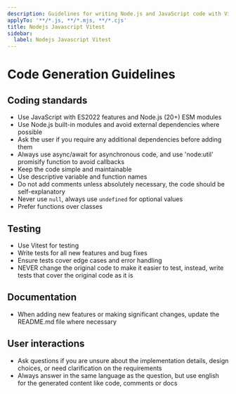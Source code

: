 ```yaml
---
description: Guidelines for writing Node.js and JavaScript code with Vitest testing
applyTo: '**/*.js, **/*.mjs, **/*.cjs'
title: Nodejs Javascript Vitest
sidebar:
  label: Nodejs Javascript Vitest
---
```


# Code Generation Guidelines

## Coding standards
- Use JavaScript with ES2022 features and Node.js (20+) ESM modules
- Use Node.js built-in modules and avoid external dependencies where possible
- Ask the user if you require any additional dependencies before adding them
- Always use async/await for asynchronous code, and use 'node:util' promisify function to avoid callbacks
- Keep the code simple and maintainable
- Use descriptive variable and function names
- Do not add comments unless absolutely necessary, the code should be self-explanatory
- Never use `null`, always use `undefined` for optional values
- Prefer functions over classes

## Testing
- Use Vitest for testing
- Write tests for all new features and bug fixes
- Ensure tests cover edge cases and error handling
- NEVER change the original code to make it easier to test, instead, write tests that cover the original code as it is

## Documentation
- When adding new features or making significant changes, update the README.md file where necessary

## User interactions
- Ask questions if you are unsure about the implementation details, design choices, or need clarification on the requirements
- Always answer in the same language as the question, but use english for the generated content like code, comments or docs
